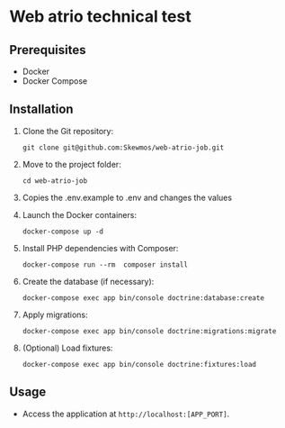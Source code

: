 # Web atrio technical test

## Prerequisites

- Docker
- Docker Compose

## Installation

1. Clone the Git repository:
    ```
    git clone git@github.com:Skewmos/web-atrio-job.git
    ```

2. Move to the project folder:
    ```
    cd web-atrio-job
    ```
3. Copies the .env.example to .env and changes the values

4. Launch the Docker containers:
    ```
    docker-compose up -d
    ```

5. Install PHP dependencies with Composer:
    ```
    docker-compose run --rm  composer install
    ```

6. Create the database (if necessary):
    ```
    docker-compose exec app bin/console doctrine:database:create
    ```

7. Apply migrations:
    ```
    docker-compose exec app bin/console doctrine:migrations:migrate
    ```
8. (Optional) Load fixtures:
    ```
    docker-compose exec app bin/console doctrine:fixtures:load
    ```

## Usage

- Access the application at `http://localhost:[APP_PORT]`.